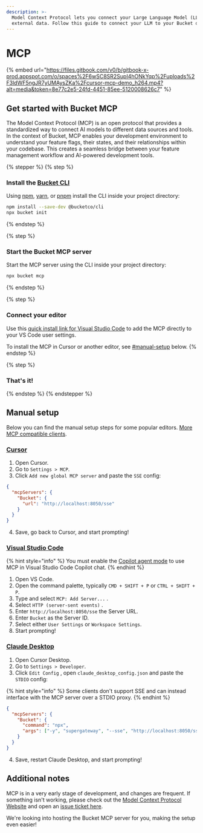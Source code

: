 ```yaml
---
description: >-
  Model Context Protocol lets you connect your Large Language Model (LLM) to
  external data. Follow this guide to connect your LLM to your Bucket data.
---
```


# MCP

{% embed url="https://files.gitbook.com/v0/b/gitbook-x-prod.appspot.com/o/spaces%2F6wSC8SR2SupI4hONkYqp%2Fuploads%2F3ldWF5ngJR7yUMAysZKa%2Fcursor-mcp-demo_h264.mp4?alt=media&token=8e77c2e5-24fd-4451-85ee-5120008626c7" %}

## Get started with Bucket MCP

The Model Context Protocol (MCP) is an open protocol that provides a standardized way to connect AI models to different data sources and tools. In the context of Bucket, MCP enables your development environment to understand your feature flags, their states, and their relationships within your codebase. This creates a seamless bridge between your feature management workflow and AI-powered development tools.&#x20;

{% stepper %}
{% step %}
### Install the [Bucket CLI](../sdk/documents/cli/)

Using [npm](https://www.npmjs.com/), [yarn](https://yarnpkg.com/), or [pnpm](https://pnpm.io/) install the CLI inside your project directory:

```bash
npm install --save-dev @bucketco/cli
npx bucket init
```
{% endstep %}

{% step %}
### Start the Bucket MCP server

Start the MCP server using the CLI inside your project directory:

```bash
npx bucket mcp
```
{% endstep %}

{% step %}
### Connect your editor

Use this [quick install link for Visual Studio Code](vscode:mcp/install?%7B%22name%22%3A%22Bucket%22%2C%22type%22%3A%22sse%22%2C%22url%22%3A%22http%3A%2F%2Flocalhost%3A8050%2Fsse%22%7D) to add the MCP directly to your VS Code user settings.

To install the MCP in Cursor or another editor, see [#manual-setup](mcp.md#manual-setup "mention") below.
{% endstep %}

{% step %}
### That's it!
{% endstep %}
{% endstepper %}

## Manual setup

Below you can find the manual setup steps for some popular editors. [More MCP compatible clients](https://modelcontextprotocol.io/clients).

### [Cursor](https://docs.cursor.com/context/model-context-protocol)

1. Open Cursor.
2. Go to `Settings > MCP`.
3. Click `Add new global MCP server` and paste the `SSE` config:

```json
{
  "mcpServers": {
    "Bucket": {
      "url": "http://localhost:8050/sse"
    }
  }
}
```

4. Save, go back to Cursor, and start prompting!

### [Visual Studio Code](https://code.visualstudio.com/docs/copilot/chat/mcp-servers)

{% hint style="info" %}
You must enable the [Copilot agent mode](https://code.visualstudio.com/docs/copilot/chat/chat-agent-mode) to use MCP in Visual Studio Code Copilot chat.
{% endhint %}

1. Open VS Code.
2. Open the command palette, typically `CMD + SHIFT + P` or `CTRL + SHIFT + P`.
3. Type and select `MCP: Add Server...` .
4. Select `HTTP (server-sent events)` .
5. Enter `http://localhost:8050/sse` the Server URL.
6. Enter `Bucket` as the Server ID.
7. Select either `User Settings` or `Workspace Settings`.
8. Start prompting!

### [Claude Desktop](https://modelcontextprotocol.io/quickstart/user)

1. Open Cursor Desktop.
2. Go to `Settings > Developer`.
3. Click `Edit Config` , open `claude_desktop_config.json` and paste the `STDIO` config:

{% hint style="info" %}
Some clients don't support SSE and can instead interface with the MCP server over a STDIO proxy.
{% endhint %}

```json
{
  "mcpServers": {
    "Bucket": {
      "command": "npx",
      "args": ["-y", "supergateway", "--sse", "http://localhost:8050/sse"]
    }
  }
}
```

4. Save, restart Claude Desktop, and start prompting!

## Additional notes

MCP is in a very early stage of development, and changes are frequent. If something isn't working, please check out the [Model Context Protocol Website](https://modelcontextprotocol.io/) and open an [issue ticket here](https://github.com/bucketco/bucket-javascript-sdk/issues).&#x20;

We're looking into hosting the Bucket MCP server for you, making the setup even easier!
